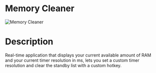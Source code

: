 # Memory Cleaner
![Memory Cleaner](https://cdn.discordapp.com/attachments/759162962325143623/763511922502008842/unknown.png)
# Description
Real-time application that displays your current available amount of RAM and your current timer resolution in ms, lets you set a custom timer resolution and clear the standby list with a custom hotkey.
